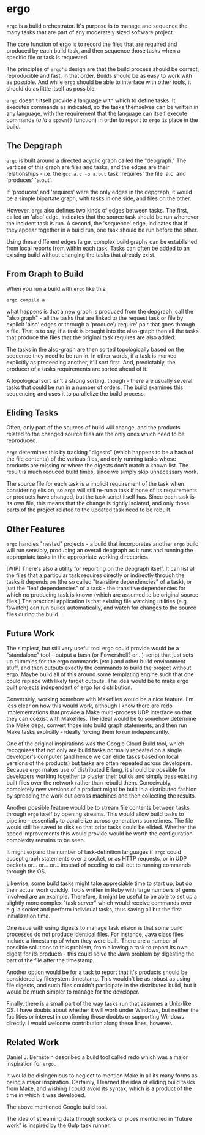 # ergo

`ergo` is a build orchestrator. It's purpose is to manage and sequence the many
tasks that are part of any moderately sized software project.

The core function of ergo is to record the files that are required and produced
by each build task, and then sequence those tasks when a specific file or task
is requested.

The principles of `ergo's` design are that the build process should be correct,
reproducible and fast, in that order. Builds should be as easy to work with as
possible. And while `ergo` should be able to interface with other tools, it
should do as little itself as possible.

`ergo` doesn't itself provide a language with which to define tasks. It
executes commands as indicated, so the tasks themselves can be written in any
language, with the requirement that the language can itself execute commands
(_a la_ a `spawn()` function) in order to report to `ergo` its place in the
build.

## The Depgraph

`ergo` is built around a directed acyclic graph called the "depgraph." The
vertices of this graph are files and tasks, and the edges are their
relationships - i.e. the `gcc a.c -o a.out` task 'requires' the file 'a.c' and
'produces' 'a.out'.

If 'produces' and 'requires' were the only edges in the depgraph, it would be a
simple bipartate graph, with tasks in one side, and files on the other.

However, `ergo` also defines two kinds of edges between tasks. The first,
called an 'also' edge, indicates that the source task should be run whenever
the incident task is run. A second, the 'sequence' edge, indicates that if they
appear together in a build run, one task should be run before the other.

Using these different edges large, complex build graphs can be established from
local reports from within each task. Tasks can often be added to an existing
build without changing the tasks that already exist.

## From Graph to Build

When you run a build with `ergo` like this:

```
ergo compile a
```

what happens is that a new graph is produced from the depgraph, call the "also
graph" - all the tasks that are linked to the request task or file by explicit
'also' edges or through a 'produce'/'require' pair that goes through a file.
That is to say, if a task is brought into the also-graph then all the tasks
that produce the files that the original task requires are also added.

The tasks in the also-graph are then sorted topologically based on the sequence
they need to be run in. In other words, if a task is marked explicitly as
preceeding another, it'll sort first. And, predictably, the producer of a tasks
requirements are sorted ahead of it.

A topological sort isn't a strong sorting, though - there are usually several
tasks that could be run in a number of orders. The build examines this
sequencing and uses it to parallelize the build process.

## Eliding Tasks

Often, only part of the sources of build will change, and the products related
to the changed source files are the only ones which need to be reproduced.

`ergo` determines this by tracking "digests" (which happens to be a hash of the
file contents) of the various files, and only running tasks whose products are
missing or where the digests don't match a known list. The result is much
reduced build times, since we simply skip unnecessary work.

The source file for each task is a implicit requirement of the task when
considering elision, so `ergo` will still re-run a task if none of its
requirements or products have changed, but the task script itself has. Since
each task is its own file, this means that the change is tightly isolated, and
only those parts of the project related to the updated task need to be rebuilt.

## Other Features

`ergo` handles "nested" projects - a build that incorporates another `ergo`
build will run sensibly, producing an overall depgraph as it runs and running
the appropriate tasks in the appropriate working directories.

[WIP] There's also a utility for reporting on the depgraph itself. It can list
all the files that a particular task requires directly or indirectly through
the tasks it depends on (the so called "transitive dependencies" of a task), or
just the "leaf dependencies" of a task - the transitive dependencies for which
no producing task is known (which are assumed to be original source files.) The
practical application is that existing file watching utilities (e.g. fswatch)
can run builds automatically, and watch for changes to the source files during
the build.

## Future Work

The simplest, but still very useful tool ergo could provide would be a
"standalone" tool - output a bash (or Powershell? or...) script that just sets
up dummies for the ergo commands (etc.) and other build environment stuff, and
then outputs exactly the commands to build the project without ergo. Maybe
build all of this around some templating engine such that one could replace
with likely target outputs. The idea would be to make ergo built projects
independant of ergo for distribution.

Conversely, working somehow with Makefiles would be a nice feature. I'm less
clear on how this would work, although I know there are redo implementations
that provide a Make multi-process UDP interface so that they can coexist with
Makefiles. The ideal would be to somehow determine the Make deps, convert those
into build graph statements, and then run Make tasks explicitly - ideally
forcing them to run independantly.

One of the original inspirations was the Google Cloud Build tool, which
recognizes that not only are build tasks normally repeated on a single
developer's computer (and hence we can elide tasks based on local versions of
the products) but tasks are often repeated across developers. Because `ergo`
makes use of distributed Erlang, it should be possible for developers working
together to cluster their builds and simply pass existing built files over the
network rather than rebuild them. Conceivably, completely new versions of a
product might be built in a distributed fashion by spreading the work out
across machines and then collecting the results.

Another possible feature would be to stream file contents between tasks through
`ergo` itself by opening streams. This would allow build tasks to pipeline -
essentially to parallelize across generations sometimes. The file would still
be saved to disk so that prior tasks could be elided. Whether the speed
improvements this would provide would be worth the configuration complexity
remains to be seen.

It might expand the number of task-definition languages if `ergo` could accept
graph statements over a socket, or as HTTP requests, or in UDP packets or...
or... or... instead of needing to call out to running commands through the OS.

Likewise, some build tasks might take appreciable time to start up, but do
their actual work quickly. Tools written in Ruby with large numbers of gems
involved are an example. Therefore, it might be useful to be able to set up a
slightly more complex "task server" which would receive commands over e.g. a
socket and perform individual tasks, thus saving all but the first
initialization time.

One issue with using digests to manage task elision is that some build
processes do not produce identical files. For instance, Java class files
include a timestamp of when they were built. There are a number of possible
solutions to this problem, from allowing a task to report its own digest for
its products - this could solve the Java problem by digesting the part of the
file after the timestamp.

Another option would be for a task to report that it's products should be
considered by filesystem timestamp. This wouldn't be as robust as using file
digests, and such files couldn't participate in the distributed build, but it
would be much simpler to manage for the developer.

Finally, there is a small part of the way tasks run that assumes a Unix-like
OS. I have doubts about whether it will work under Windows, but neither the
facilities or interest in confirming those doubts or supporting Windows
directly. I would welcome contribution along these lines, however.

## Related Work

Daniel J. Bernstein described a build tool called redo which was a major
inspiration for `ergo.`

It would be disingenious to neglect to mention Make in all its many forms as
being a major inspiration. Certainly, I learned the idea of eliding build tasks
from Make, and wishing I could avoid its syntax, which is a product of the time
in which it was developed.

The above mentioned Google build tool.

The idea of streaming data through sockets or pipes mentioned in "future work"
is inspired by the Gulp task runner.
